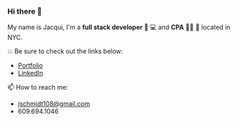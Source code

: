 ### Hi there 👋

My name is Jacqui, I'm a **full stack developer** 👩‍ 💻 and **CPA** 👩‍💼 🧮 located in NYC. 


💥 Be sure to check out the links below:
- [Portfolio](https://jacquischmidt.com/)
- [LinkedIn](https://www.linkedin.com/in/jacqueline-schmidt-b69331169/)


📫 How to reach me: 
- jschmidt108@gmail.com
- 609.694.1046



